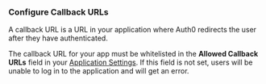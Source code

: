 ### Configure Callback URLs

A callback URL is a URL in your application where Auth0 redirects the user after they have authenticated.

The callback URL for your app must be whitelisted in the **Allowed Callback URLs** field in your [Application Settings](${manage_url}/#/applications). If this field is not set, users will be unable to log in to the application and will get an error.
